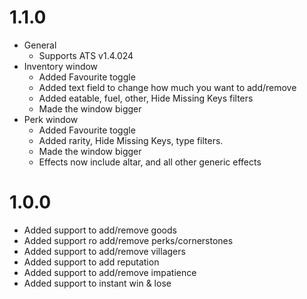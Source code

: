 # 1.1.0
- General
  - Supports ATS v1.4.024
- Inventory window
  - Added Favourite toggle 
  - Added text field to change how much you want to add/remove
  - Added eatable, fuel, other, Hide Missing Keys filters
  - Made the window bigger
- Perk window
  - Added Favourite toggle
  - Added rarity, Hide Missing Keys, type filters.
  - Made the window bigger
  - Effects now include altar, and all other generic effects

# 1.0.0
- Added support to add/remove goods
- Added support ro add/remove perks/cornerstones
- Added support to add/remove villagers
- Added support to add reputation
- Added support to add/remove impatience
- Added support to instant win & lose